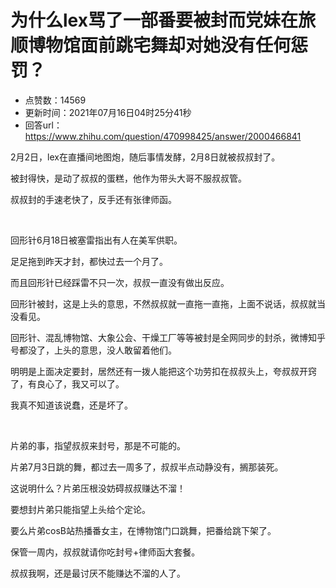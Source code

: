# 为什么lex骂了一部番要被封而党妹在旅顺博物馆面前跳宅舞却对她没有任何惩罚？
- 点赞数：14569
- 更新时间：2021年07月16日04时25分41秒
- 回答url：https://www.zhihu.com/question/470998425/answer/2000466841
<body>
 <p data-pid="zXcCTk97">2月2日，lex在直播间地图炮，随后事情发酵，2月8日就被叔叔封了。</p>
 <p data-pid="WxpR5Aq7">被封得快，是动了叔叔的蛋糕，他作为带头大哥不服叔叔管。</p>
 <p data-pid="rG_2obSU">叔叔封的手速老快了，反手还有张律师函。</p>
 <p class="ztext-empty-paragraph"><br></p>
 <p data-pid="v9qrPTNs">回形针6月18日被塞雷指出有人在美军供职。</p>
 <p data-pid="p__IBrVH">足足拖到昨天才封，都快过去一个月了。</p>
 <p data-pid="gQWsRRFg">而且回形针已经踩雷不只一次，叔叔一直没有做出反应。</p>
 <p data-pid="NIMkEJOa">回形针被封，这是上头的意思，不然叔叔就一直拖一直拖，上面不说话，叔叔就当没看见。</p>
 <p data-pid="Ia2lMdUp">回形针、混乱博物馆、大象公会、干燥工厂等等被封是全网同步的封杀，微博知乎号都没了，上头的意思，没人敢留着他们。</p>
 <p data-pid="uJ2h1aCd">明明是上面决定要封，居然还有一拨人能把这个功劳扣在叔叔头上，夸叔叔开窍了，有良心了，我又可以了。</p>
 <p data-pid="wtxMoIQl">我真不知道该说蠢，还是坏了。</p>
 <p class="ztext-empty-paragraph"><br></p>
 <p data-pid="Hyj2EebJ">片弟的事，指望叔叔来封号，那是不可能的。</p>
 <p data-pid="1DSZvonf">片弟7月3日跳的舞，都过去一周多了，叔叔半点动静没有，搁那装死。</p>
 <p data-pid="ZQNP5Afy">这说明什么？片弟压根没妨碍叔叔赚达不溜！</p>
 <p data-pid="KklMo8QJ">要想封片弟只能指望上头给个定论。</p>
 <p data-pid="etkpj3CL">要么片弟cosB站热播番女主，在博物馆门口跳舞，把番给跳下架了。</p>
 <p data-pid="-Ml2nflV">保管一周内，叔叔就请你吃封号+律师函大套餐。</p>
 <p data-pid="jE-Xf1q_">叔叔我啊，还是最讨厌不能赚达不溜的人了。</p>
</body>